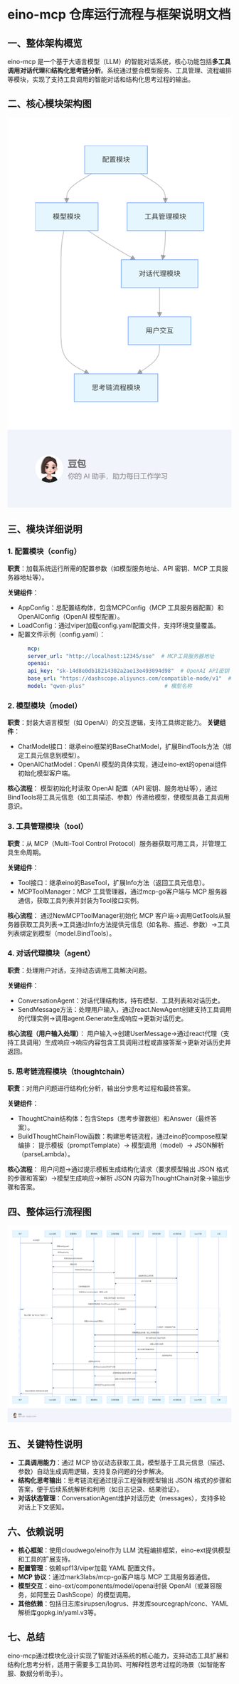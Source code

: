 # eino-mcp 仓库运行流程与框架说明文档

## 一、整体架构概览
eino-mcp 是一个基于大语言模型（LLM）的智能对话系统，核心功能包括**多工具调用对话代理**和**结构化思考链分析**。系统通过整合模型服务、工具管理、流程编排等模块，实现了支持工具调用的智能对话和结构化思考过程的输出。

## 二、核心模块架构图
![img.png](files/img/img.png)

## 三、模块详细说明

### 1. 配置模块（config）
**职责**：加载系统运行所需的配置参数（如模型服务地址、API 密钥、MCP 工具服务器地址等）。

**关键组件**：
- AppConfig：总配置结构体，包含MCPConfig（MCP 工具服务器配置）和OpenAIConfig（OpenAI 模型配置）。
- LoadConfig：通过viper加载config.yaml配置文件，支持环境变量覆盖。
- 配置文件示例（config.yaml）：
    ```yaml
       mcp:
       server_url: "http://localhost:12345/sse"  # MCP工具服务器地址
       openai:
       api_key: "sk-14d8e0db18214302a2ae13e493094d98"  # OpenAI API密钥
       base_url: "https://dashscope.aliyuncs.com/compatible-mode/v1"  # 模型服务地址
       model: "qwen-plus"                         # 模型名称
    ```
### 2. 模型模块（model）
**职责**：封装大语言模型（如 OpenAI）的交互逻辑，支持工具绑定能力。
**关键组件**：
- ChatModel接口：继承eino框架的BaseChatModel，扩展BindTools方法（绑定工具元信息到模型）。
- OpenAIChatModel：OpenAI 模型的具体实现，通过eino-ext的openai组件初始化模型客户端。

**核心流程**： 模型初始化时读取 OpenAI 配置（API 密钥、服务地址等），通过BindTools将工具元信息（如工具描述、参数）传递给模型，使模型具备工具调用意识。
### 3. 工具管理模块（tool）
**职责**：从 MCP（Multi-Tool Control Protocol）服务器获取可用工具，并管理工具生命周期。

**关键组件**：
- Tool接口：继承eino的BaseTool，扩展Info方法（返回工具元信息）。
- MCPToolManager：MCP 工具管理器，通过mcp-go客户端与 MCP 服务器通信，获取工具列表并封装为Tool接口实例。
  
**核心流程**： 通过NewMCPToolManager初始化 MCP 客户端→调用GetTools从服务器获取工具列表→工具通过Info方法提供元信息（如名称、描述、参数）→工具列表绑定到模型（model.BindTools）。
### 4. 对话代理模块（agent）
**职责**：处理用户对话，支持动态调用工具解决问题。

**关键组件**：
- ConversationAgent：对话代理结构体，持有模型、工具列表和对话历史。
- SendMessage方法：处理用户输入，通过react.NewAgent创建支持工具调用的代理实例→调用agent.Generate生成响应→更新对话历史。
   
**核心流程（用户输入处理）**： 用户输入→创建UserMessage→通过react代理（支持工具调用）生成响应→响应内容包含工具调用过程或直接答案→更新对话历史并返回。
### 5. 思考链流程模块（thoughtchain）
**职责**：对用户问题进行结构化分析，输出分步思考过程和最终答案。
   
**关键组件**：
- ThoughtChain结构体：包含Steps（思考步骤数组）和Answer（最终答案）。
- BuildThoughtChainFlow函数：构建思考链流程，通过eino的compose框架编排： 提示模板（promptTemplate）→ 模型调用（model）→ JSON解析（parseLambda）。
   
**核心流程**： 用户问题→通过提示模板生成结构化请求（要求模型输出 JSON 格式的步骤和答案）→模型生成响应→解析 JSON 内容为ThoughtChain对象→输出步骤和答案。

## 四、整体运行流程图

![img_1.png](files/img/img_1.png)

## 五、关键特性说明
- **工具调用能力**：通过 MCP 协议动态获取工具，模型基于工具元信息（描述、参数）自动生成调用逻辑，支持复杂问题的分步解决。
- **结构化思考输出**：思考链流程通过提示工程强制模型输出 JSON 格式的步骤和答案，便于后续系统解析和利用（如日志记录、结果验证）。
- **对话状态管理**：ConversationAgent维护对话历史（messages），支持多轮对话上下文感知。

## 六、依赖说明
- **核心框架**：使用cloudwego/eino作为 LLM 流程编排框架，eino-ext提供模型和工具的扩展支持。
- **配置管理**：依赖spf13/viper加载 YAML 配置文件。
- **MCP 协议**：通过mark3labs/mcp-go客户端与 MCP 工具服务器通信。
- **模型交互**：eino-ext/components/model/openai封装 OpenAI（或兼容服务，如阿里云 DashScope）的模型调用。
- **其他依赖**：包括日志库sirupsen/logrus、并发库sourcegraph/conc、YAML 解析库gopkg.in/yaml.v3等。
## 七、总结
eino-mcp通过模块化设计实现了智能对话系统的核心能力，支持动态工具扩展和结构化思考分析，适用于需要多工具协同、可解释性思考过程的场景（如智能客服、数据分析助手）。